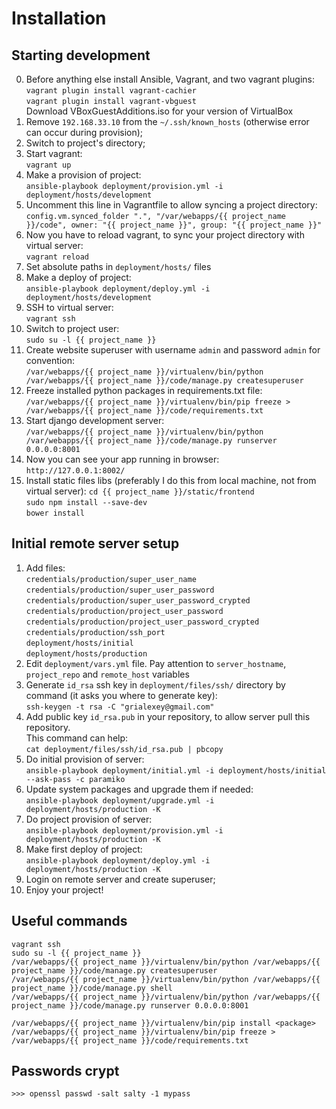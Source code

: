 Installation
============

Starting development
--------------------
0. Before anything else install Ansible, Vagrant, and two vagrant plugins:  
   `vagrant plugin install vagrant-cachier`  
   `vagrant plugin install vagrant-vbguest`  
   Download VBoxGuestAdditions.iso for your version of VirtualBox
1. Remove `192.168.33.10` from the `~/.ssh/known_hosts` (otherwise error can occur during provision);
2. Switch to project's directory;
3. Start vagrant:  
   `vagrant up`
4. Make a provision of project:  
   `ansible-playbook deployment/provision.yml -i deployment/hosts/development`
5. Uncomment this line in Vagrantfile to allow syncing a project directory:  
   `config.vm.synced_folder ".", "/var/webapps/{{ project_name }}/code", owner: "{{ project_name }}", group: "{{ project_name }}"`
6. Now you have to reload vagrant, to sync your project directory with virtual server:  
   `vagrant reload`
7. Set absolute paths in `deployment/hosts/` files  
7. Make a deploy of project:  
   `ansible-playbook deployment/deploy.yml -i deployment/hosts/development`
8. SSH to virtual server:  
   `vagrant ssh`
9. Switch to project user:  
   `sudo su -l {{ project_name }}`
10. Create website superuser with username `admin` and password `admin` for convention:  
   `/var/webapps/{{ project_name }}/virtualenv/bin/python /var/webapps/{{ project_name }}/code/manage.py createsuperuser`
11. Freeze installed python packages in requirements.txt file:  
    `/var/webapps/{{ project_name }}/virtualenv/bin/pip freeze > /var/webapps/{{ project_name }}/code/requirements.txt`
12. Start django development server:  
    `/var/webapps/{{ project_name }}/virtualenv/bin/python /var/webapps/{{ project_name }}/code/manage.py runserver 0.0.0.0:8001`
13. Now you can see your app running in browser:  
    `http://127.0.0.1:8002/`
14. Install static files libs (preferably I do this from local machine, not from virtual server):
    `cd {{ project_name }}/static/frontend`  
    `sudo npm install --save-dev`  
    `bower install`


Initial remote server setup
---------------------------
1. Add files:  
   `credentials/production/super_user_name`  
   `credentials/production/super_user_password`  
   `credentials/production/super_user_password_crypted`  
   `credentials/production/project_user_password`  
   `credentials/production/project_user_password_crypted`  
   `credentials/production/ssh_port`  
   `deployment/hosts/initial`  
   `deployment/hosts/production`  
2. Edit `deployment/vars.yml` file. Pay attention to `server_hostname`, `project_repo` and `remote_host` variables
3. Generate `id_rsa` ssh key in `deployment/files/ssh/` directory by command (it asks you where to generate key):  
   `ssh-keygen -t rsa -C "grialexey@gmail.com"`  
4. Add public key `id_rsa.pub` in your repository, to allow server pull this repository.  
   This command can help:  
   `cat deployment/files/ssh/id_rsa.pub | pbcopy`
5. Do initial provision of server:  
   `ansible-playbook deployment/initial.yml -i deployment/hosts/initial --ask-pass -c paramiko`  
6. Update system packages and upgrade them if needed:  
   `ansible-playbook deployment/upgrade.yml -i deployment/hosts/production -K`  
7. Do project provision of server:  
   `ansible-playbook deployment/provision.yml -i deployment/hosts/production -K`  
8. Make first deploy of project:  
   `ansible-playbook deployment/deploy.yml -i deployment/hosts/production -K`
9. Login on remote server and create superuser;
10. Enjoy your project!


Useful commands
---------------
`vagrant ssh`  
`sudo su -l {{ project_name }}`  
`/var/webapps/{{ project_name }}/virtualenv/bin/python /var/webapps/{{ project_name }}/code/manage.py createsuperuser`  
`/var/webapps/{{ project_name }}/virtualenv/bin/python /var/webapps/{{ project_name }}/code/manage.py shell`  
`/var/webapps/{{ project_name }}/virtualenv/bin/python /var/webapps/{{ project_name }}/code/manage.py runserver 0.0.0.0:8001`  

`/var/webapps/{{ project_name }}/virtualenv/bin/pip install <package>`  
`/var/webapps/{{ project_name }}/virtualenv/bin/pip freeze > /var/webapps/{{ project_name }}/code/requirements.txt`


Passwords crypt
---------------
`>>> openssl passwd -salt salty -1 mypass`

